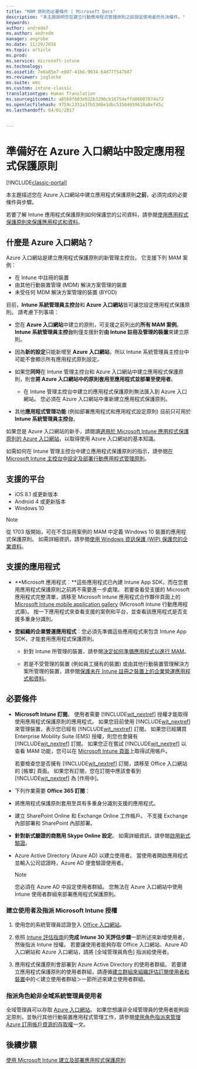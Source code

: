 ```yaml
---
title: "MAM 原則的必要條件 | Microsoft Docs"
description: "本主題說明您在建立行動應用程式管理原則之前設定使用者的先決條件。"
keywords: 
author: andredm7
ms.author: andredm
manager: angrobe
ms.date: 11/29/2016
ms.topic: article
ms.prod: 
ms.service: microsoft-intune
ms.technology: 
ms.assetid: 7e6a85e7-e007-41b6-9034-64d77f547b87
ms.reviewer: joglocke
ms.suite: ems
ms.custom: intune-classic
translationtype: Human Translation
ms.sourcegitcommit: a85b9f603e022b3296cb16754effd06087074a72
ms.openlocfilehash: 9759c1331a3fb5308e1dbc53564059618a8ef45c
ms.lasthandoff: 04/01/2017


---
```


# <a name="get-ready-to-configure-app-protection-policies-in-the-azure-portal"></a>準備好在 Azure 入口網站中設定應用程式保護原則

[!INCLUDE[classic-portal](../includes/classic-portal.md)]

本主題描述您在 Azure 入口網站中建立應用程式保護原則**之前**，必須完成的必要條件與步驟。

若要了解 Intune 應用程式保護原則如何保護您的公司資料，請參閱[使用應用程式保護原則來保護應用程式和資料](protect-apps-and-data-with-microsoft-intune.md)。

## <a name="what-is-the-azure-portal"></a>什麼是 Azure 入口網站？

Azure 入口網站是建立應用程式保護原則的新管理主控台。 它支援下列 MAM 案例：
- 在 Intune 中註冊的裝置
- 由其他行動裝置管理 (MDM) 解決方案管理的裝置
- 未受任何 MDM 解決方案管理的裝置 (BYOD)

目前，**Intune 系統管理員主控台**和 **Azure 入口網站**皆可讓您設定應用程式保護原則。  請考慮下列事項：

* 您在 **Azure 入口網站**中建立的原則，可支援之前列出的**所有 MAM 案例**。 **Intune 系統管理員主控台**則僅支援針對**由 Intune 註冊及管理的裝置**來建立原則。

* 因為**新的設定**只能新增至 **Azure 入口網站**，所以 Intune 系統管理員主控台中可能不會顯示所有應用程式原則設定。

* 如果您**同時**在 Intune 管理主控台和 Azure 入口網站中建立應用程式保護原則，則會**將 Azure 入口網站中的原則套用至應用程式並部署至使用者**。
    * 在 Intune 管理主控台中建立的應用程式保護原則無法匯入到 Azure 入口網站。  您必須在 Azure 入口網站中重新建立應用程式保護原則。


* 其他**應用程式管理功能** (例如部署應用程式和應用程式設定原則) 目前只可用於 **Intune 系統管理員主控台**。


如果您是 Azure 入口網站的新手，請閱讀[適用於 Microsoft Intune 應用程式保護原則的 Azure 入口網站](azure-portal-for-microsoft-intune-mam-policies.md)，以取得使用 Azure 入口網站的基本知識。

如需如何在 Intune 管理主控台中建立應用程式保護原則的指示，請參閱[在 Microsoft Intune 主控台中設定及部署行動應用程式管理原則](configure-and-deploy-mobile-application-management-policies-in-the-microsoft-intune-console.md)。


##  <a name="supported-platforms"></a>支援的平台
- iOS 8.1 或更新版本
- Android 4 或更新版本
- Windows 10

>[!NOTE]
>從 1703 版開始，可在不含註冊案例的 MAM 中定義 Windows 10 裝置的應用程式保護原則。 如需詳細資訊，請參閱[使用 Windows 資訊保護 (WIP) 保護您的企業資料](https://technet.microsoft.com/en-us/itpro/windows/keep-secure/protect-enterprise-data-using-wip)。

##  <a name="supported-apps"></a>支援的應用程式
* **Microsoft 應用程式︰**這些應用程式已內建 Intune App SDK，而在您套用應用程式保護原則之前將不需要進一步處理。
若要查看受支援的 Microsoft 應用程式完整清單，請移至 Microsoft Intune 應用程式合作夥伴頁面上的 [Microsoft Intune mobile application gallery](https://www.microsoft.com/en-us/cloud-platform/microsoft-intune-apps) (Microsoft Intune 行動應用程式庫)。 按一下應用程式來查看支援的案例和平台，並查看該應用程式是否支援多重身分識別。

* **您組織的企業營運應用程式**：您必須先準備這些應用程式來包含 Intune App SDK，才能套用應用程式保護原則。

  * 針對 Intune 所管理的裝置，請參閱[決定如何準備應用程式以進行 MAM](decide-how-to-prepare-apps-for-mobile-application-management-with-microsoft-intune.md)。

  * 若是不受管理的裝置 (例如員工擁有的裝置) 或由其他行動裝置管理解決方案所管理的裝置，請參閱[保護未在 Intune 註冊之裝置上的企業營運應用程式和資料](protect-line-of-business-apps-and-data-on-devices-not-enrolled-in-microsoft-intune.md)。

## <a name="prerequisites"></a>必要條件

-   **Microsoft Intune 訂閱**。 使用者需要 [!INCLUDE[wit_nextref](../includes/wit_nextref_md.md)] 授權才能取得使用應用程式保護原則的應用程式。
如果您目前使用 [!INCLUDE[wit_nextref](../includes/wit_nextref_md.md)] 來管理裝置，表示您已經有 [!INCLUDE[wit_nextref](../includes/wit_nextref_md.md)] 訂閱。 如果您已經購買 Enterprise Mobility Suite (EMS) 授權，則您也會擁有 [!INCLUDE[wit_nextref](../includes/wit_nextref_md.md)] 訂閱。 如果您正在嘗試 [!INCLUDE[wit_nextref](../includes/wit_nextref_md.md)] 以查看 MAM 功能，您可以在 [Microsoft Intune 頁面](http://www.microsoft.com/en-us/server-cloud/products/microsoft-intune/)上取得試用帳戶。

    若要檢查您是否擁有 [!INCLUDE[wit_nextref](../includes/wit_nextref_md.md)] 訂閱，請移至 Office 入口網站的 [帳單] 頁面。  如果您有訂閱，您在訂閱中應該會看到 [!INCLUDE[wit_nextref](../includes/wit_nextref_md.md)] 為 [作用中]。

-   下列作業需要 **Office 365 訂閱**：

  - 將應用程式保護原則套用至具有多重身分識別支援的應用程式。

  - 建立 SharePoint Online 和 Exchange Online 工作帳戶。 不支援 Exchange 內部部署和 SharePoint 內部部署。

-   **針對新式驗證的商務用 Skype Online 設定**。 如需詳細資訊，請參閱[啟用新式驗證](http://social.technet.microsoft.com/wiki/contents/articles/34339.skype-for-business-online-enable-your-tenant-for-modern-authentication.aspx)。


- Azure Active Directory (Azure AD) 以建立使用者。 當使用者開啟應用程式並輸入公司認證時，Azure AD 便會驗證使用者。

    > [!NOTE]
    > 您必須在 Azure AD 中設定使用者群組。 您無法在 Azure 入口網站中使用 Intune 使用者群組來部署應用程式保護原則。

### <a name="create-users-and-assign-microsoft-intune-licenses"></a>建立使用者及指派 Microsoft Intune 授權

1.  使用您的系統管理員認證登入 [Office 入口網站](http://portal.office.com)。

2.  依照 [Intune 評估指南](https://docs.microsoft.com/en-us/intune/understand-explore/get-started-with-a-30-day-trial-of-microsoft-intune)的**完成 Intune 30 天評估步驟**一節所述來新增使用者，然後指派 Intune 授權。 若要讓使用者能夠存取 Office 入口網站、Azure AD 入口網站和 Azure 入口網站，請將 [全域管理員角色] 指派給使用者。

5.  應用程式保護原則會部署到 Azure Active Directory 的使用者群組。 若要建立應用程式保護原則的使用者群組，請遵循[建立群組來組織評估訂閱使用者和裝置](https://docs.microsoft.com/en-us/intune/understand-explore/get-started-with-a-30-day-trial-of-microsoft-intune-step-3)中的＜建立使用者群組＞一節所述來建立使用者群組。

### <a name="assign-roles-to-non-global-admin-users"></a>指派角色給非全域系統管理員使用者

全域管理員可以存取 [Azure 入口網站](https://portal.azure.com)。  如果您想讓非全域管理員的使用者能夠設定原則，並執行其他行動裝置應用程式管理工作，請參閱[使用角色指派來管理 Azure 訂用帳戶資源的存取權](https://azure.microsoft.com/en-us/documentation/articles/role-based-access-control-configure/)一文。

## <a name="next-steps"></a>後續步驟
[使用 Microsoft Intune 建立及部署應用程式保護原則](create-and-deploy-mobile-app-management-policies-with-microsoft-intune.md)

